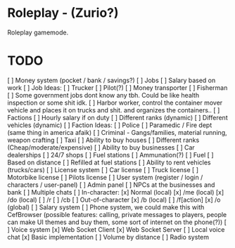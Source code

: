 # Roleplay - (Zurio?)
Roleplay gamemode.

# TODO
[ ] Money system (pocket / bank / savings?)
[ ] Jobs
	[ ] Salary based on work
	[ ] Job Ideas:
		[ ] Trucker
		[ ] Pilot(?)
		[ ] Money transporter
		[ ] Fisherman
		[ ] Some government jobs dont know any tbh. Could be like health inspection or some shit idk.
		[ ] Harbor worker, control the container mover vehicle and places it on trucks and shit. and organizes the containers..
[ ] Factions
	[ ] Hourly salary if on duty
	[ ] Different ranks (dynamic)
	[ ] Different vehicles (dynamic)
	[ ] Faction Ideas:
		[ ] Police
		[ ] Paramedic / Fire dept (same thing in america afaik)
		[ ] Criminal - Gangs/families, material running, weapon crafting
		[ ] Taxi
[ ] Ability to buy houses
	[ ] Different ranks (Cheap/moderate/expensive)
[ ] Ability to buy businesses
	[ ] Car dealerships
	[ ] 24/7 shops
	[ ] Fuel stations
	[ ] Ammunation(?)
[ ] Fuel
	[ ] Based on distance
	[ ] Refilled at fuel stations
[ ] Ability to rent vehicles (trucks/cars)
[ ] License system
	[ ] Car license
	[ ] Truck license
	[ ] Motorbike license
	[ ] Pilots license
[ ] User system (register / login / characters / user-panel)
[ ] Admin panel
[ ] NPCs at the businesses and bank
[ ] Multiple chats
	[ ] In-character:
		[x] Normal (local)
		[x] /me (local)
		[x] /do (local)
		[ ] /r
		[ ] /cb 
	[ ] Out-of-character
		[x] /b (local)
		[ ] /f[action]
		[x] /o (global)
[ ] Salary system
[ ] Phone system, we could make this with CefBrowser (possible features: calling, private messages to players, people can make UI themes and buy them, some sort of internet on the phone(?))
[ ] Voice system
	[x] Web Socket Client
	[x] Web Socket Server
	[ ] Local voice chat
		[x] Basic implementation 
		[ ] Volume by distance
	[ ] Radio system